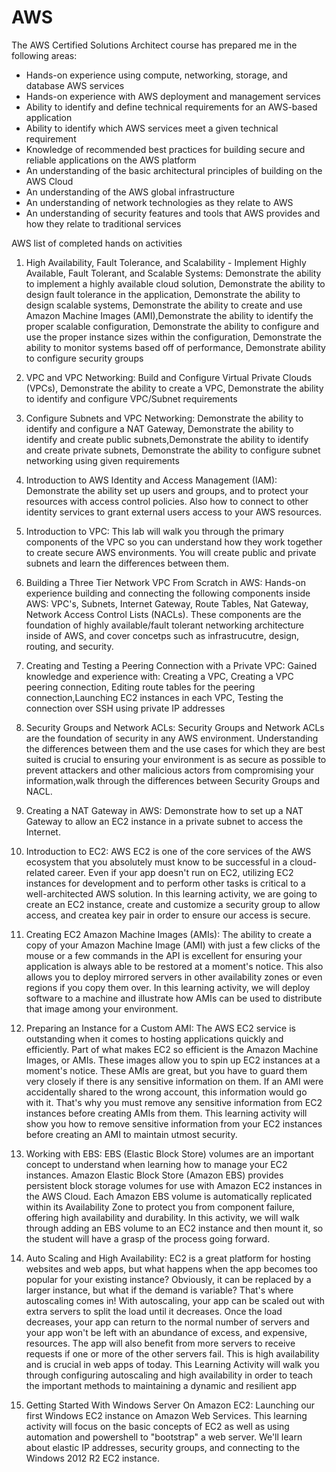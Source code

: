 # AWS
The AWS Certified Solutions Architect course has prepared me in the following areas:

- Hands-on experience using compute, networking, storage, and database AWS services
- Hands-on experience with AWS deployment and management services
- Ability to identify and define technical requirements for an AWS-based application
- Ability to identify which AWS services meet a given technical requirement
- Knowledge of recommended best practices for building secure and reliable applications on the AWS platform
- An understanding of the basic architectural principles of building on the AWS Cloud
- An understanding of the AWS global infrastructure
- An understanding of network technologies as they relate to AWS
- An understanding of security features and tools that AWS provides and how they relate to traditional services


AWS list of completed hands on activities

1) High Availability, Fault Tolerance, and Scalability - Implement Highly Available, Fault Tolerant, and Scalable Systems:
Demonstrate the ability to implement a highly available cloud solution, Demonstrate the ability to design fault tolerance in the application, Demonstrate the ability to design scalable systems, Demonstrate the ability to create and use Amazon Machine Images (AMI),Demonstrate the ability to identify the proper scalable configuration, Demonstrate the ability to configure and use the proper instance sizes within the configuration, Demonstrate the ability to monitor systems based off of performance, Demonstrate ability to configure security groups

2) VPC and VPC Networking:
Build and Configure Virtual Private Clouds (VPCs), Demonstrate the ability to create a VPC, Demonstrate the ability to identify and configure VPC/Subnet requirements

3) Configure Subnets and VPC Networking:
Demonstrate the ability to identify and configure a NAT Gateway, Demonstrate the ability to identify and create public subnets,Demonstrate the ability to identify and create private subnets, Demonstrate the ability to configure subnet networking using given requirements

4) Introduction to AWS Identity and Access Management (IAM):
Demonstrate the ability set up users and groups, and to protect your resources with access control policies. Also how to connect to other identity services to grant external users access to your AWS resources.

5) Introduction to VPC: 
This lab will walk you through the primary components of the VPC so you can understand how they work together to create secure AWS environments. You will create public and private subnets and learn the differences between them.

6) Building a Three Tier Network VPC From Scratch in AWS:
Hands-on experience building and connecting the following components inside AWS:
VPC's, Subnets, Internet Gateway, Route Tables, Nat Gateway, Network Access Control Lists (NACLs). These components are the foundation of highly available/fault tolerant networking architecture inside of AWS, and cover concetps such as infrastrucutre, design, routing, and security.

7) Creating and Testing a Peering Connection with a Private VPC:
Gained knowledge and experience with: Creating a VPC, Creating a VPC peering connection, Editing route tables for the peering  connection,Launching EC2 instances in each VPC, Testing the connection over SSH using private IP addresses

8) Security Groups and Network ACLs: 
Security Groups and Network ACLs are the foundation of security in any AWS environment. Understanding the differences between them and the use cases for which they are best suited is crucial to ensuring your environment is as secure as possible to prevent attackers and other malicious actors from compromising your information,walk through the differences between Security Groups and NACL.

9) Creating a NAT Gateway in AWS:
Demonstrate how to set up a NAT Gateway to allow an EC2 instance in a private subnet to access the Internet.

10) Introduction to EC2:
AWS EC2 is one of the core services of the AWS ecosystem that you absolutely must know to be successful in a cloud-related career. Even if your app doesn't run on EC2, utilizing EC2 instances for development and to perform other tasks is critical to a well-architected AWS solution. In this learning activity, we are going to create an EC2 instance, create and customize a security group to allow access, and createa key pair in order to ensure our access is secure.

11) Creating EC2 Amazon Machine Images (AMIs):
The ability to create a copy of your Amazon Machine Image (AMI) with just a few clicks of the mouse or a few commands in the API is excellent for ensuring your application is always able to be restored at a moment's notice. This also allows you to deploy mirrored servers in other availability zones or even regions if you copy them over. In this learning activity, we will deploy software to a machine and illustrate how AMIs can be used to distribute that image among your environment.

12) Preparing an Instance for a Custom AMI:
The AWS EC2 service is outstanding when it comes to hosting applications quickly and efficiently. Part of what makes EC2 so efficient is the Amazon Machine Images, or AMIs. These images allow you to spin up EC2 instances at a moment's notice. These AMIs are great, but you have to guard them very closely if there is any sensitive information on them. If an AMI were accidentally shared to the wrong account, this information would go with it. That's why you must remove any sensitive information from EC2 instances before creating AMIs from them. This learning activity will show you how to remove sensitive information from your EC2 instances before creating an AMI to maintain utmost security.

13) Working with EBS:
EBS (Elastic Block Store) volumes are an important concept to understand when learning how to manage your EC2 instances. Amazon Elastic Block Store (Amazon EBS) provides persistent block storage volumes for use with Amazon EC2 instances in the AWS Cloud. Each Amazon EBS volume is automatically replicated within its Availability Zone to protect you from component failure, offering high availability and durability. In this activity, we will walk through adding an EBS volume to an EC2 instance and then mount it, so the student will have a grasp of the process going forward.

14) Auto Scaling and High Availability:
EC2 is a great platform for hosting websites and web apps, but what happens when the app becomes too popular for your existing instance? Obviously, it can be replaced by a larger instance, but what if the demand is variable? That's where autoscaling comes in! With autoscaling, your app can be scaled out with extra servers to split the load until it decreases. Once the load decreases, your app can return to the normal number of servers and your app won't be left with an abundance of excess, and expensive, resources. The app will also benefit from more servers to receive requests if one or more of the other servers fail. This is high availability and is crucial in web apps of today. This Learning Activity will walk you through configuring autoscaling and high availability in order to teach the important methods to maintaining a dynamic and resilient app

15) Getting Started With Windows Server On Amazon EC2:
Launching our first Windows EC2 instance on Amazon Web Services. This learning activity will focus on the basic concepts of EC2 as well as using automation and powershell to "bootstrap" a web server. We'll learn about elastic IP addresses, security groups, and connecting to the Windows 2012 R2 EC2 instance.

